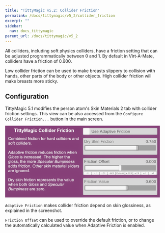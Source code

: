 ```yaml
---
title: "TittyMagic v5.2: Collider Friction"
permalink: /docs/tittymagic/v5_2/collider_friction
excerpt: ""
sidebar:
  nav: docs_tittymagic
parent_url: /docs/tittymagic/v5_2
---
```


All colliders, including soft physics colliders, have a friction setting that can be adjusted programmatically between 0 and 1. By default in Virt-A-Mate, colliders have a friction of 0.600.

Low collider friction can be used to make breasts slippery to collision with hands, other parts of the body or other objects. High collider friction will make breasts more sticky.

## Configuration

TittyMagic 5.1 modifies the person atom's Skin Materials 2 tab with collider friction settings. This view can be also accessed from the `Configure Collider Friction...` button in the main screen.

![5_2_collider_friction.png](/assets/screens/tittymagic/5_2_collider_friction.png)

`Adaptive Friction` makes collider friction depend on skin glossiness, as explained in the screenshot.

`Friction Offset` can be used to override the default friction, or to change the automatically calculated value when Adaptive Friction is enabled.
